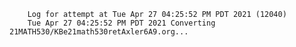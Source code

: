         Log for attempt at Tue Apr 27 04:25:52 PM PDT 2021 (12040)
        Tue Apr 27 04:25:52 PM PDT 2021 Converting 21MATH530/KBe21math530retAxler6A9.org...
